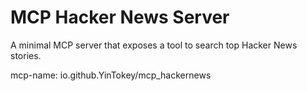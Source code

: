 # MCP Hacker News Server

A minimal MCP server that exposes a tool to search top Hacker News stories.

mcp-name: io.github.YinTokey/mcp_hackernews

